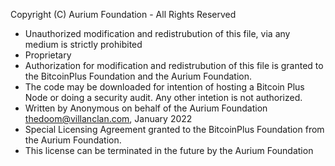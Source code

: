 Copyright (C) Aurium Foundation - All Rights Reserved
 * Unauthorized modification and redistrubution of this file, via any medium is strictly prohibited
 * Proprietary 
 * Authorization for modification and redistrubution of this file is granted to the BitcoinPlus Foundation and the Aurium Foundation.
 * The code may be downloaded for intention of hosting a Bitcoin Plus Node or doing a security audit. Any other intetion is not authorized.
 * Written by Anonymous on behalf of the Aurium Foundation <thedoom@villanclan.com>, January 2022
 * Special Licensing Agreement granted to the BitcoinPlus Foundation from the Aurium Foundation.
 * This license can be terminated in the future by the Aurium Foundation
